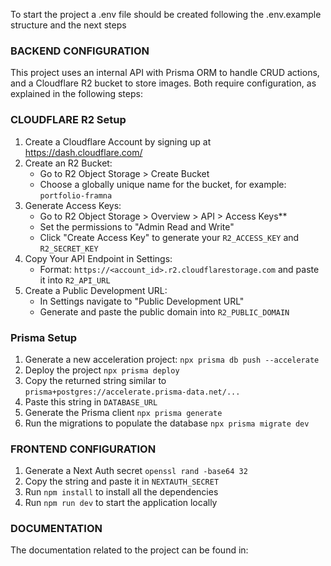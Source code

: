 To start the project a .env file should be created following the .env.example structure and the next steps

### BACKEND CONFIGURATION

This project uses an internal API with Prisma ORM to handle CRUD actions, and a Cloudflare R2 bucket to store images. Both require configuration, as explained in the following steps:

### CLOUDFLARE R2 Setup

1. Create a Cloudflare Account by signing up at https://dash.cloudflare.com/
2. Create an R2 Bucket:
   - Go to R2 Object Storage > Create Bucket
   - Choose a globally unique name for the bucket, for example: `portfolio-framna`
3. Generate Access Keys:
   - Go to R2 Object Storage > Overview > API > Access Keys\*\*
   - Set the permissions to "Admin Read and Write"
   - Click "Create Access Key" to generate your `R2_ACCESS_KEY` and `R2_SECRET_KEY`
4. Copy Your API Endpoint in Settings:
   - Format: `https://<account_id>.r2.cloudflarestorage.com` and paste it into `R2_API_URL`
5. Create a Public Development URL:
   - In Settings navigate to "Public Development URL"
   - Generate and paste the public domain into `R2_PUBLIC_DOMAIN`

### Prisma Setup

1. Generate a new acceleration project: `npx prisma db push --accelerate`
2. Deploy the project `npx prisma deploy`
3. Copy the returned string similar to `prisma+postgres://accelerate.prisma-data.net/...`
4. Paste this string in `DATABASE_URL`
5. Generate the Prisma client `npx prisma generate`
6. Run the migrations to populate the database `npx prisma migrate dev`

### FRONTEND CONFIGURATION

1. Generate a Next Auth secret `openssl rand -base64 32`
2. Copy the string and paste it in `NEXTAUTH_SECRET`
3. Run `npm install` to install all the dependencies
4. Run `npm run dev` to start the application locally

### DOCUMENTATION

The documentation related to the project can be found in:
